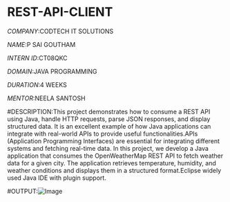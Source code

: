 # REST-API-CLIENT

*COMPANY*:CODTECH IT SOLUTIONS

*NAME*:P SAI GOUTHAM

*INTERN ID*:CT08QKC

*DOMAIN*:JAVA PROGRAMMING

*DURATION*:4 WEEKS

*MENTOR*:NEELA SANTOSH

#DESCRIPTION:This project demonstrates how to consume a REST API using Java, handle HTTP requests, parse JSON responses, and display structured data. It is an excellent example of how Java applications can integrate with real-world APIs to provide useful functionalities.APIs (Application Programming Interfaces) are essential for integrating different systems and fetching real-time data. In this project, we develop a Java application that consumes the OpenWeatherMap REST API to fetch weather data for a given city. The application retrieves temperature, humidity, and weather conditions and displays them in a structured format.Eclipse widely used Java IDE with plugin support.

#OUTPUT:![Image](https://github.com/user-attachments/assets/a51e2362-a32a-4d6e-aaf1-24933dab2ad6)

